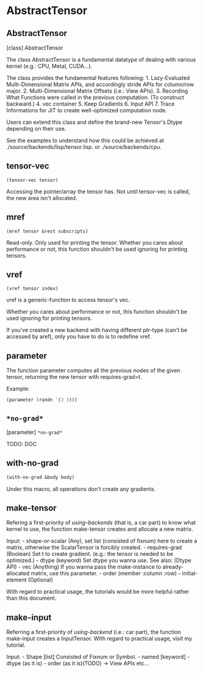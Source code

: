 
# AbstractTensor

## AbstractTensor

[class] AbstractTensor

The class AbstractTensor is a fundamental datatype of dealing with various kernel (e.g.: CPU, Metal, CUDA...).

The class provides the fundamental features following:
    1. Lazy-Evaluated Multi-Dimensional Matrix APIs, and accordingly stride APIs for column/row major.
    2. Multi-Dimensional Matrix Offsets (i.e.: View APIs).
    3. Recording What Functions were called in the previous computation. (To construct backward.)
    4. vec container
    5. Keep Gradients
    6. Input API
    7. Trace Informations for JIT to create well-optimized computation node.

Users can extend this class and define the brand-new Tensor's Dtype depending on their use.

See the examples to understand how this could be achieved at ./source/backends/lisp/tensor.lisp. or ./source/backends/cpu.

## tensor-vec

`(tensor-vec tensor)`

Accessing the pointer/array the tensor has. Not until tensor-vec is called, the new area isn't allocated.
## mref

`(mref tensor &rest subscripts)`

Read-only. Only used for printing the tensor.
Whether you cares about performance or not, this function shouldn't be used ignoring for printing tensors.
## vref

`(vref tensor index)`

vref is a generic-function to access tensor's vec.

Whether you cares about performance or not, this function shouldn't be used ignoring for printing tensors.

If you've created a new backend with having different ptr-type (can't be accessed by aref), only you have to do is to redefine vref.
## parameter
The function parameter computes all the previous nodes of the given tensor, returning the new tensor with requires-grad=t.

Example:

```lisp
(parameter (randn `(3 3)))
```
## `*no-grad*`
[parameter] `*no-grad*`

TODO: DOC
## with-no-grad
```lisp
(with-no-grad &body body)
```

Under this macro, all operations don't create any gradients.
## make-tensor
Refering a first-priority of  *using-backends* (that is, a car part) to know what kernel to use, the function make-tensor creates and allocate a new matrix.

Input:
    - shape-or-scalar (Any), set list (consisted of fixnum) here to create a matrix, otherwise the ScalarTensor is forcibly created.
    - requires-grad (Boolean) Set t to create gradient. (e.g.: the tensor is needed to be optimized.)
    - dtype (keyword) Set dtype you wanna use. See also: (Dtype API)
    - vec (Anything) If you wanna pass the make-instance to already-allocated matrix, use this parameter.
    - order (member :column :row) 
    - initial-element (Optional)

With regard to practical usage, the tutorials would be more helpful rather than this document.
## make-input
Referring a first-priority of *using-backend* (i.e.: car part), the function make-input creates a InputTensor.
WIth regard to practical usage, visit my tutorial.

Input:
    - Shape [list] Consisted of Fixnum or Symbol.
    - named [keyword]
    - dtype (as it is)
    - order (as it is)(TODO) -> View APIs etc...
